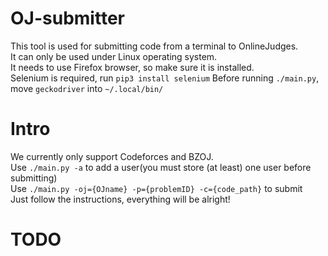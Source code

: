 # OJ-submitter
This tool is used for submitting code from a terminal to OnlineJudges.  
It can only be used under Linux operating system.  
It needs to use Firefox browser, so make sure it is installed.  
Selenium is required, run `pip3 install selenium`
Before running `./main.py`, move `geckodriver` into `~/.local/bin/`  

# Intro
We currently only support Codeforces and BZOJ.  
Use `./main.py -a` to add a user(you must store (at least) one user before submitting)  
Use `./main.py -oj={OJname} -p={problemID} -c={code_path}` to submit  
Just follow the instructions, everything will be alright!  

# TODO
